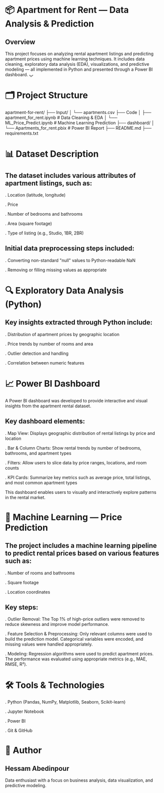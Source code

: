 # 📦 Apartment for Rent — Data Analysis & Prediction
## Overview
This project focuses on analyzing rental apartment listings and predicting apartment prices using machine learning techniques. It includes data cleaning, exploratory data analysis (EDA), visualizations, and predictive modeling — all implemented in Python and presented through a Power BI dashboard.
پ
# 🗂️ Project Structure
apartment-for-rent/
├── Input/
│   └── apartments.csv
├── Code
│   ├── apartment_for_rent.ipynb       # Data Cleaning & EDA
│   └── ML_Price_Predict.ipynb         # Machine Learning Prediction
├── dashboard/
│   └── Apartments_for_rent.pbix       # Power BI Report
├── README.md
├── requirements.txt


# 📊 Dataset Description
## The dataset includes various attributes of apartment listings, such as:

. Location (latitude, longitude)

. Price

. Number of bedrooms and bathrooms

. Area (square footage)

. Type of listing (e.g., Studio, 1BR, 2BR)

## Initial data preprocessing steps included:

. Converting non-standard "null" values to Python-readable NaN

. Removing or filling missing values as appropriate

# 🔍 Exploratory Data Analysis (Python)
## Key insights extracted through Python include:

. Distribution of apartment prices by geographic location

. Price trends by number of rooms and area

. Outlier detection and handling

. Correlation between numeric features

# 📈 Power BI Dashboard
A Power BI dashboard was developed to provide interactive and visual insights from the apartment rental dataset.

## Key dashboard elements:

. Map View: Displays geographic distribution of rental listings by price and location

. Bar & Column Charts: Show rental trends by number of bedrooms, bathrooms, and apartment types

. Filters: Allow users to slice data by price ranges, locations, and room counts

. KPI Cards: Summarize key metrics such as average price, total listings, and most common apartment types

This dashboard enables users to visually and interactively explore patterns in the rental market.

# 🤖 Machine Learning — Price Prediction
## The project includes a machine learning pipeline to predict rental prices based on various features such as:

. Number of rooms and bathrooms

. Square footage

. Location coordinates

## Key steps:

. Outlier Removal: The Top 1% of high-price outliers were removed to reduce skewness and improve model performance.

. Feature Selection & Preprocessing: Only relevant columns were used to build the prediction model. Categorical variables were encoded, and missing values were handled appropriately.

. Modeling: Regression algorithms were used to predict apartment prices. The performance was evaluated using appropriate metrics (e.g., MAE, RMSE, R²).

# 🛠️ Tools & Technologies
. Python (Pandas, NumPy, Matplotlib, Seaborn, Scikit-learn)

. Jupyter Notebook

. Power BI

. Git & GitHub

# 📌 Author
## Hessam Abedinpour
Data enthusiast with a focus on business analysis, data visualization, and predictive modeling.
